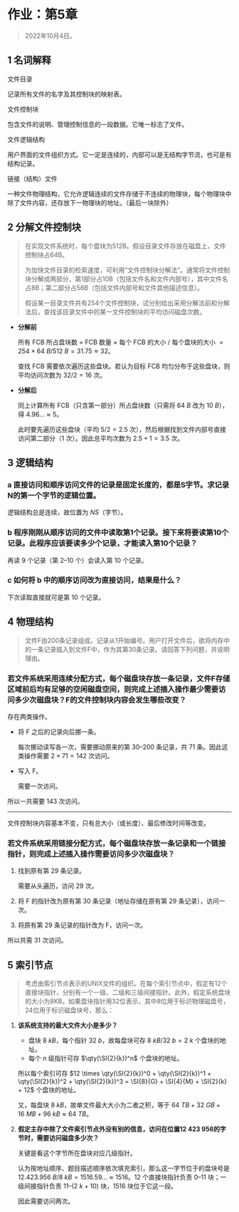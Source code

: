 # 作业：第5章

> 2022年10月4日。

$$
\newcommand\SI[2]{#1\ \mathrm{#2}}  % siunitx (package)
$$

## 1 名词解释

<dl>
    <dt>文件目录</dt>
    <dl>
        记录所有文件的名字及其控制块的映射表。
    </dl>
    <dt>文件控制块</dt>
    <dl>
        包含文件的说明、管理控制信息的一段数据。它唯一标志了文件。
    </dl>
    <dt>文件逻辑结构</dt>
    <dl>
        用户界面的文件组织方式。它一定是连续的，内部可以是无结构字节流，也可是有结构记录。
    </dl>
    <dt>链接（结构）文件</dt>
    <dl>
        一种文件物理结构，它允许逻辑连续的文件存储于不连续的物理块，每个物理块中除了文件内容，还存放下一物理块的地址。（最后一块除外）
    </dl>
</dl>


## 2 分解文件控制块

> 在实现文件系统时，每个盘块为512B。假设目录文件存放在磁盘上，文件控制块占64B。
>
> 为加快文件目录的检索速度，可利用“文件控制块分解法”。通常将文件控制块分解成两部分，第1部分占10B（包括文件名和文件内部号），其中文件名占8B；第二部分占56B（包括文件内部号和文件其他描述信息）。
>
> 假设某一目录文件共有254个文件控制块，试分别给出采用分解法前和分解法后，查找该目录文件中的某一文件控制块的平均访问磁盘次数。

- **分解前**

  所有 FCB 所占盘块数 = FCB 数量 × 每个 FCB 的大小 / 每个盘块的大小 $= 254 \times \SI{64}{B} / \SI{512}{B} = 31.75 \approx 32$。

  查找 FCB 需要依次遍历这些盘块。若认为目标 FCB 均匀分布于这些盘块，则平均访问次数为 $32 / 2 = 16$ 次。

- **分解后**

  同上计算所有 FCB（只含第一部分）所占盘块数（只需将 $\SI{64}{B}$ 改为 $\SI{10}{B}$），得 $4.96\ldots \approx 5$。

  此时要先遍历这些盘块（平均 $5/2 = 2.5$ 次），然后根据找到文件内部号直接访问第二部分（1 次）。因此总平均次数为 $2.5 + 1 = 3.5$ 次。

## 3 逻辑结构

### a 直接访问和顺序访问文件的记录是固定长度的，都是S字节。求记录N的第一个字节的逻辑位置。

逻辑结构总是连续，故位置为 $NS$（字节）。

### b 程序刚刚从顺序访问的文件中读取第1个记录。接下来将要读第10个记录。此程序应该要读多少个记录，才能读入第10个记录？

再读 9 个记录（第 2–10 个）会读入第 10 个记录。

### c 如何将 b 中的顺序访问改为直接访问，结果是什么？

下次读取直接就可是第 10 个记录。


## 4 物理结构

> 文件F由200条记录组成，记录从1开始编号。用户打开文件后，欲将内存中的一条记录插入到文件F中，作为其第30条记录。请回答下列问题，并说明理由。
>

### 若文件系统采用连续分配方式，每个磁盘块存放一条记录，文件F存储区域前后均有足够的空闲磁盘空间，则完成上述插入操作最少需要访问多少次磁盘块？F的文件控制块内容会发生哪些改变？

存在两类操作。

- 将 F 之后的记录向后挪一条。

  每次挪动读写各一次，需要挪动原来的第 30–200 条记录，共 71 条。因此这类操作需要 $2 \times 71 = 142$ 次访问。

- 写入 F。

  需要一次访问。

所以一共需要 143 次访问。

---

文件控制块内容基本不变，只有总大小（或长度）、最后修改时间等改变。

### 若文件系统采用链接分配方式，每个磁盘块存放一条记录和一个链接指针，则完成上述插入操作需要访问多少次磁盘块？

1. 找到原有第 29 条记录。

   需要从头遍历，访问 29 次。

2. 将 F 的指针改为原有第 30 条记录（地址存储在原有第 29 条记录），访问一次。

3. 将原有第 29 条记录的指针改为 F，访问一次。

所以共需 31 次访问。

## 5 索引节点

> 考虑由索引节点表示的UNIX文件的组织。在每个索引节点中，假定有12个直接块指针，分别有一个一级、二级和三级间接指针。此外，假定系统盘块的大小为8KB。如果盘块指针用32位表示，其中8位用于标识物理磁盘号，24位用于标识磁盘块号，那么：
>

1. **该系统支持的最大文件大小是多少？**

   - 盘块 $\SI{8}{kB}$，每个指针 $\SI{32}{b}$，故每盘块可存 $\SI{8}{kB} / \SI{32}{b} = \SI{2}{k}$ 个盘块的地址。
   - 每个 $n$ 级指针可存 $\qty(\SI{2}{k})^n$ 个盘块的地址。

   所以每个索引可存 $12 \times \qty(\SI{2}{k})^0 + \qty(\SI{2}{k})^1 + \qty(\SI{2}{k})^2 + \qty(\SI{2}{k})^3 = \SI{8}{G} + \SI{4}{M} + \SI{2}{k} + 12$ 个盘块的地址。

   又，每盘块 $\SI{8}{kB}$，故单文件最大大小为二者之积，等于 $\SI{64}{TB} + \SI{32}{GB} + \SI{16}{MB} + \SI{96}{kB} \approx \SI{64}{TB}$。

2. **假定主存中除了文件索引节点外没有别的信息，访问在位置12 423 956的字节时，需要访问磁盘多少次？**

   关键是看这个字节所在盘块对应几级指针。

   认为按地址顺序、题目描述顺序依次填充索引，那么这一字节位于的盘块号是 $\SI{12,423,956}{B} / \SI{8}{kB} = 1516.59\ldots \approx 1516$。12 个直接块指针负责 0–11 块；一级间接指针负责 11–$(\SI{2}{k} +10)$ 块，1516 块位于它这一段。
   
   因此需要访问两次。
